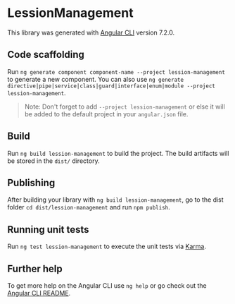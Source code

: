 # LessionManagement

This library was generated with [Angular CLI](https://github.com/angular/angular-cli) version 7.2.0.

## Code scaffolding

Run `ng generate component component-name --project lession-management` to generate a new component. You can also use `ng generate directive|pipe|service|class|guard|interface|enum|module --project lession-management`.
> Note: Don't forget to add `--project lession-management` or else it will be added to the default project in your `angular.json` file. 

## Build

Run `ng build lession-management` to build the project. The build artifacts will be stored in the `dist/` directory.

## Publishing

After building your library with `ng build lession-management`, go to the dist folder `cd dist/lession-management` and run `npm publish`.

## Running unit tests

Run `ng test lession-management` to execute the unit tests via [Karma](https://karma-runner.github.io).

## Further help

To get more help on the Angular CLI use `ng help` or go check out the [Angular CLI README](https://github.com/angular/angular-cli/blob/master/README.md).

